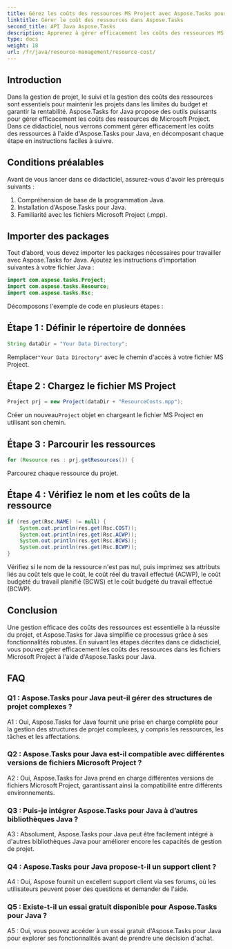 ```yaml
---
title: Gérez les coûts des ressources MS Project avec Aspose.Tasks pour Java
linktitle: Gérer le coût des ressources dans Aspose.Tasks
second_title: API Java Aspose.Tasks
description: Apprenez à gérer efficacement les coûts des ressources MS Project avec Aspose.Tasks pour Java. Suivez notre guide étape par étape.
type: docs
weight: 18
url: /fr/java/resource-management/resource-cost/
---
```

## Introduction

Dans la gestion de projet, le suivi et la gestion des coûts des ressources sont essentiels pour maintenir les projets dans les limites du budget et garantir la rentabilité. Aspose.Tasks for Java propose des outils puissants pour gérer efficacement les coûts des ressources de Microsoft Project. Dans ce didacticiel, nous verrons comment gérer efficacement les coûts des ressources à l'aide d'Aspose.Tasks pour Java, en décomposant chaque étape en instructions faciles à suivre.

## Conditions préalables

Avant de vous lancer dans ce didacticiel, assurez-vous d'avoir les prérequis suivants :

1. Compréhension de base de la programmation Java.
2. Installation d'Aspose.Tasks pour Java.
3. Familiarité avec les fichiers Microsoft Project (.mpp).

## Importer des packages

Tout d’abord, vous devez importer les packages nécessaires pour travailler avec Aspose.Tasks for Java. Ajoutez les instructions d'importation suivantes à votre fichier Java :

```java
import com.aspose.tasks.Project;
import com.aspose.tasks.Resource;
import com.aspose.tasks.Rsc;
```

Décomposons l'exemple de code en plusieurs étapes :

## Étape 1 : Définir le répertoire de données

```java
String dataDir = "Your Data Directory";
```

 Remplacer`"Your Data Directory"` avec le chemin d'accès à votre fichier MS Project.

## Étape 2 : Chargez le fichier MS Project

```java
Project prj = new Project(dataDir + "ResourceCosts.mpp");
```

 Créer un nouveau`Project` objet en chargeant le fichier MS Project en utilisant son chemin.

## Étape 3 : Parcourir les ressources

```java
for (Resource res : prj.getResources()) {
```

Parcourez chaque ressource du projet.

## Étape 4 : Vérifiez le nom et les coûts de la ressource

```java
if (res.get(Rsc.NAME) != null) {
    System.out.println(res.get(Rsc.COST));
    System.out.println(res.get(Rsc.ACWP));
    System.out.println(res.get(Rsc.BCWS));
    System.out.println(res.get(Rsc.BCWP));
}
```

Vérifiez si le nom de la ressource n'est pas nul, puis imprimez ses attributs liés au coût tels que le coût, le coût réel du travail effectué (ACWP), le coût budgété du travail planifié (BCWS) et le coût budgété du travail effectué (BCWP).

## Conclusion

Une gestion efficace des coûts des ressources est essentielle à la réussite du projet, et Aspose.Tasks for Java simplifie ce processus grâce à ses fonctionnalités robustes. En suivant les étapes décrites dans ce didacticiel, vous pouvez gérer efficacement les coûts des ressources dans les fichiers Microsoft Project à l'aide d'Aspose.Tasks pour Java.

## FAQ

### Q1 : Aspose.Tasks pour Java peut-il gérer des structures de projet complexes ?

A1 : Oui, Aspose.Tasks for Java fournit une prise en charge complète pour la gestion des structures de projet complexes, y compris les ressources, les tâches et les affectations.

### Q2 : Aspose.Tasks pour Java est-il compatible avec différentes versions de fichiers Microsoft Project ?

A2 : Oui, Aspose.Tasks for Java prend en charge différentes versions de fichiers Microsoft Project, garantissant ainsi la compatibilité entre différents environnements.

### Q3 : Puis-je intégrer Aspose.Tasks pour Java à d’autres bibliothèques Java ?

A3 : Absolument, Aspose.Tasks pour Java peut être facilement intégré à d'autres bibliothèques Java pour améliorer encore les capacités de gestion de projet.

### Q4 : Aspose.Tasks pour Java propose-t-il un support client ?

A4 : Oui, Aspose fournit un excellent support client via ses forums, où les utilisateurs peuvent poser des questions et demander de l'aide.

### Q5 : Existe-t-il un essai gratuit disponible pour Aspose.Tasks pour Java ?

A5 : Oui, vous pouvez accéder à un essai gratuit d'Aspose.Tasks pour Java pour explorer ses fonctionnalités avant de prendre une décision d'achat.